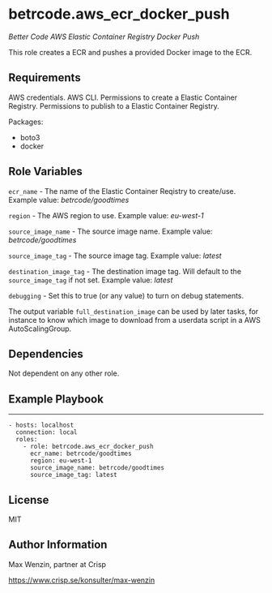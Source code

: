betrcode.aws_ecr_docker_push
============================

*Better Code AWS Elastic Container Registry Docker Push*

This role creates a ECR and pushes a provided Docker image
 to the ECR.


Requirements
------------

AWS credentials. 
AWS CLI.
Permissions to create a Elastic Container Registry.
Permissions to publish to a Elastic Container Registry.

Packages:

* boto3
* docker


Role Variables
--------------

`ecr_name` - The name of the Elastic Container Reqistry to create/use.
Example value: *betrcode/goodtimes*

`region` - The AWS region to use. 
Example value: *eu-west-1*

`source_image_name` - The source image name. 
Example value: *betrcode/goodtimes*

`source_image_tag` - The source image tag.
Example value: *latest*

`destination_image_tag` - The destination image tag. 
Will default to the `source_image_tag` if not set.
Example value: *latest*

`debugging` - Set this to true (or any value) to turn on debug statements.

The output variable `full_destination_image` can be used by
later tasks, for instance to know which image to download from a userdata script
in a AWS AutoScalingGroup.


Dependencies
------------

Not dependent on any other role.


Example Playbook
----------------

---

    - hosts: localhost
      connection: local
      roles:
        - role: betrcode.aws_ecr_docker_push
          ecr_name: betrcode/goodtimes
          region: eu-west-1
          source_image_name: betrcode/goodtimes
          source_image_tag: latest


License
-------

MIT


Author Information
------------------

Max Wenzin, partner at Crisp

https://www.crisp.se/konsulter/max-wenzin

